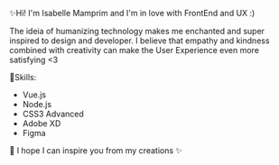 ✨Hi! I'm Isabelle Mamprim and I'm in love with FrontEnd and UX :)

The ideia of humanizing technology makes me enchanted and super inspired to design and developer.
I believe that empathy and kindness combined with creativity can make the User Experience even more satisfying <3

🌟Skills:
- Vue.js
- Node.js
- CSS3 Advanced
- Adobe XD
- Figma

💛 I hope I can inspire you from my creations ✨
<!---
bmamprim/bmamprim is a ✨ special ✨ repository because its `README.md` (this file) appears on your GitHub profile.
You can click the Preview link to take a look at your changes.
--->
